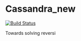 # Cassandra_new
[![Build Status](https://travis-ci.org/PanicSheep/Cassandra_new.svg?branch=master)](https://travis-ci.org/PanicSheep/Cassandra_new)

Towards solving reversi
